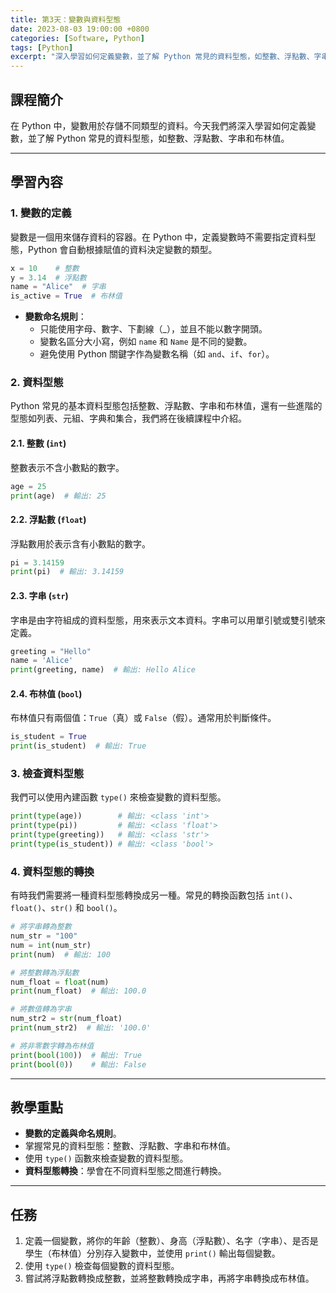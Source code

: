 ```yaml
---
title: 第3天：變數與資料型態
date: 2023-08-03 19:00:00 +0800
categories: [Software, Python]
tags: [Python] 
excerpt: "深入學習如何定義變數，並了解 Python 常見的資料型態，如整數、浮點數、字串和布林值"
---
```


## 課程簡介
在 Python 中，變數用於存儲不同類型的資料。今天我們將深入學習如何定義變數，並了解 Python 常見的資料型態，如整數、浮點數、字串和布林值。

---

## 學習內容

### 1. 變數的定義

變數是一個用來儲存資料的容器。在 Python 中，定義變數時不需要指定資料型態，Python 會自動根據賦值的資料決定變數的類型。

```python
x = 10    # 整數
y = 3.14  # 浮點數
name = "Alice"  # 字串
is_active = True  # 布林值
```

- **變數命名規則**：
  - 只能使用字母、數字、下劃線（_），並且不能以數字開頭。
  - 變數名區分大小寫，例如 `name` 和 `Name` 是不同的變數。
  - 避免使用 Python 關鍵字作為變數名稱（如 `and`、`if`、`for`）。

### 2. 資料型態

Python 常見的基本資料型態包括整數、浮點數、字串和布林值，還有一些進階的型態如列表、元組、字典和集合，我們將在後續課程中介紹。

#### 2.1. 整數 (`int`)
整數表示不含小數點的數字。

```python
age = 25
print(age)  # 輸出: 25
```

#### 2.2. 浮點數 (`float`)
浮點數用於表示含有小數點的數字。

```python
pi = 3.14159
print(pi)  # 輸出: 3.14159
```

#### 2.3. 字串 (`str`)
字串是由字符組成的資料型態，用來表示文本資料。字串可以用單引號或雙引號來定義。

```python
greeting = "Hello"
name = 'Alice'
print(greeting, name)  # 輸出: Hello Alice
```

#### 2.4. 布林值 (`bool`)
布林值只有兩個值：`True`（真）或 `False`（假）。通常用於判斷條件。

```python
is_student = True
print(is_student)  # 輸出: True
```

### 3. 檢查資料型態
我們可以使用內建函數 `type()` 來檢查變數的資料型態。

```python
print(type(age))        # 輸出: <class 'int'>
print(type(pi))         # 輸出: <class 'float'>
print(type(greeting))   # 輸出: <class 'str'>
print(type(is_student)) # 輸出: <class 'bool'>
```

### 4. 資料型態的轉換
有時我們需要將一種資料型態轉換成另一種。常見的轉換函數包括 `int()`、`float()`、`str()` 和 `bool()`。

```python
# 將字串轉為整數
num_str = "100"
num = int(num_str)
print(num)  # 輸出: 100

# 將整數轉為浮點數
num_float = float(num)
print(num_float)  # 輸出: 100.0

# 將數值轉為字串
num_str2 = str(num_float)
print(num_str2)  # 輸出: '100.0'

# 將非零數字轉為布林值
print(bool(100))  # 輸出: True
print(bool(0))    # 輸出: False
```

---

## 教學重點
- **變數的定義與命名規則**。
- 掌握常見的資料型態：整數、浮點數、字串和布林值。
- 使用 `type()` 函數來檢查變數的資料型態。
- **資料型態轉換**：學會在不同資料型態之間進行轉換。

---

## 任務
1. 定義一個變數，將你的年齡（整數）、身高（浮點數）、名字（字串）、是否是學生（布林值）分別存入變數中，並使用 `print()` 輸出每個變數。
2. 使用 `type()` 檢查每個變數的資料型態。
3. 嘗試將浮點數轉換成整數，並將整數轉換成字串，再將字串轉換成布林值。
